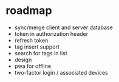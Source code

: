# roadmap

- sync/merge client and server database
- token in authorization header
- refresh token
- tag insert support
- search for tags in list
- design
- pwa for offline
- two-factor login / associated devices
